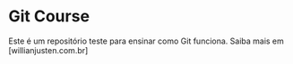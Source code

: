 # Git Course

Este é um repositório teste para ensinar como Git funciona.
Saiba mais em [willianjusten.com.br]
